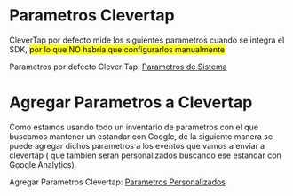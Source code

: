 # Parametros Clevertap

CleverTap por defecto mide los siguientes parametros cuando se integra el SDK, <mark>por lo que NO habria que configurarlos manualmente</mark>


Parametros por defecto Clever Tap: [Parametros de Sistema](https://developer.clevertap.com/docs/events#system-properties)

# Agregar Parametros a Clevertap

Como estamos usando todo un inventario de parametros con el que buscamos mantener un estandar con Google, de la siguiente manera se puede agregar dichos parametros a los eventos que vamos a enviar a clevertap ( que tambien seran personalizados buscando ese estandar con Google Analytics).

Agregar Parametros Clevertap: [Parametros Personalizados](https://developer.clevertap.com/docs/events#adding-properties-to-a-custom-event)



